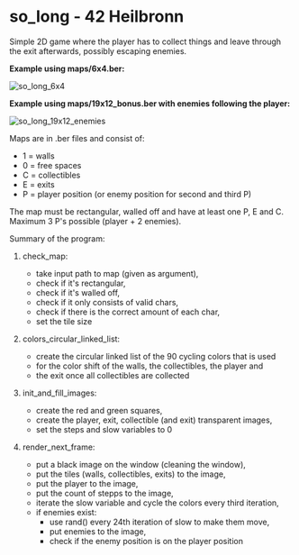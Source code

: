 # so_long - 42 Heilbronn
Simple 2D game where the player has to collect things and
leave through the exit afterwards, possibly escaping enemies.

**Example using maps/6x4.ber:**

![so_long_6x4](https://user-images.githubusercontent.com/93228604/143488066-17dd5edb-9e3e-4420-a585-84d5b1fd209a.gif)


**Example using maps/19x12_bonus.ber with enemies following the player:**

![so_long_19x12_enemies](https://user-images.githubusercontent.com/93228604/143488086-7f1f7a85-33c7-4772-b5ff-65299983ab27.gif)

Maps are in .ber files and consist of:

- 1 = walls
- 0 = free spaces
- C = collectibles
- E = exits
- P = player position (or enemy position for second and third P)


The map must be rectangular, walled off and have at least one P, E and C.
Maximum 3 P's possible (player + 2 enemies).

Summary of the program:

1.	check_map:
	- take input path to map (given as argument),
	- check if it's rectangular,
	- check if it's walled off,
	- check if it only consists of valid chars,
	- check if there is the correct amount of each char,
	- set the tile size

2.	colors_circular_linked_list:
	- create the circular linked list of the 90 cycling colors that is used
	- for the color shift of the walls, the collectibles, the player and
	- the exit once all collectibles are collected

3.	init_and_fill_images:
	- create the red and green squares,
	- create the player, exit, collectible (and exit) transparent images,
	- set the steps and slow variables to 0

4.	render_next_frame:
	- put a black image on the window (cleaning the window),
	- put the tiles (walls, collectibles, exits) to the image,
	- put the player to the image,
	- put the count of stepps to the image,
	- iterate the slow variable and cycle the colors every third iteration,
	- if enemies exist:
		- use rand() every 24th iteration of slow to make them move,
		- put enemies to the image,
		- check if the enemy position is on the player position
